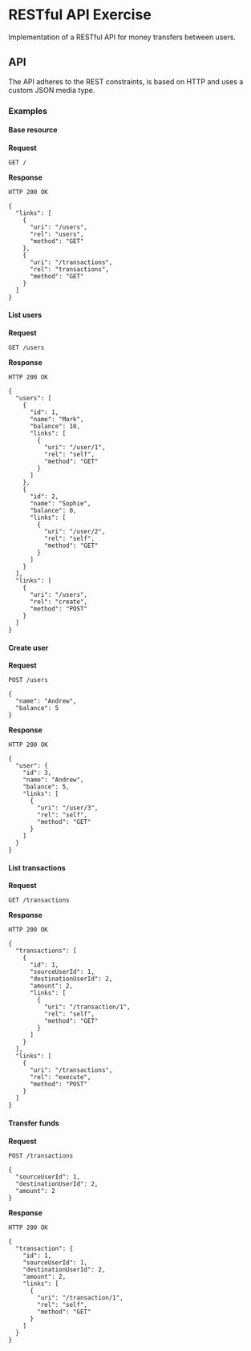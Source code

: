 # RESTful API Exercise

Implementation of a RESTful API for money transfers between users.

## API

The API adheres to the REST constraints, is based on HTTP and uses a custom JSON media type.

### Examples

#### Base resource

**Request**

```
GET /
```

**Response**

```
HTTP 200 OK

{
  "links": [
    {
      "uri": "/users",
      "rel": "users",
      "method": "GET"
    },
    {
      "uri": "/transactions",
      "rel": "transactions",
      "method": "GET"
    }
  ]
}
```

#### List users

**Request**

```
GET /users
```

**Response**

```
HTTP 200 OK

{
  "users": [
    {
      "id": 1,
      "name": "Mark",
      "balance": 10,
      "links": [
        {
          "uri": "/user/1",
          "rel": "self",
          "method": "GET"
        }
      ]
    },
    {
      "id": 2,
      "name": "Sophie",
      "balance": 0,
      "links": [
        {
          "uri": "/user/2",
          "rel": "self",
          "method": "GET"
        }
      ]
    }
  ],
  "links": [
    {
      "uri": "/users",
      "rel": "create",
      "method": "POST"
    }
  ]
}
```

#### Create user

**Request**

```
POST /users

{
  "name": "Andrew",
  "balance": 5
}
```

**Response**

```
HTTP 200 OK

{
  "user": {
    "id": 3,
    "name": "Andrew",
    "balance": 5,
    "links": [
      {
        "uri": "/user/3",
        "rel": "self",
        "method": "GET"
      }
    ]
  }
}
```

#### List transactions

**Request**

```
GET /transactions
```

**Response**

```
HTTP 200 OK

{
  "transactions": [
    {
      "id": 1,
      "sourceUserId": 1,
      "destinationUserId": 2,
      "amount": 2,
      "links": [
        {
          "uri": "/transaction/1",
          "rel": "self",
          "method": "GET"
        }
      ]
    }
  ],
  "links": [
    {
      "uri": "/transactions",
      "rel": "execute",
      "method": "POST"
    }
  ]
}
```

#### Transfer funds

**Request**

```
POST /transactions

{
  "sourceUserId": 1,
  "destinationUserId": 2,
  "amount": 2
}
```

**Response**

```
HTTP 200 OK

{
  "transaction": {
    "id": 1,
    "sourceUserId": 1,
    "destinationUserId": 2,
    "amount": 2,
    "links": [
      {
        "uri": "/transaction/1",
        "rel": "self",
        "method": "GET"
      }
    ]
  }
}
```
